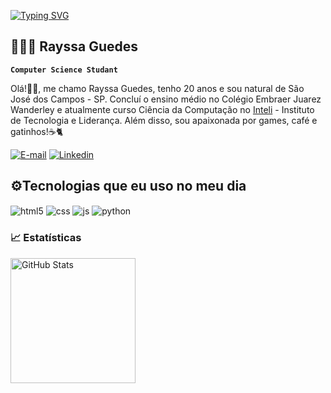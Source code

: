 <a href="https://git.io/typing-svg"><img src="https://readme-typing-svg.demolab.com?font=Fira+Code&pause=1000&color=F74979&width=435&lines=Always+learning+new+things!" alt="Typing SVG" /></a>

## 👩🏻‍💻 Rayssa Guedes

**`Computer Science Studant`**

 Olá!👋🏻, me chamo Rayssa Guedes, tenho 20 anos e sou natural de São José dos Campos - SP. Concluí o ensino médio no Colégio Embraer Juarez Wanderley e atualmente curso Ciência da Computação no [Inteli](https://github.com/Inteli-College) - Instituto de Tecnologia e Liderança. Além disso, sou apaixonada por games, café e gatinhos!☕🐈 

 

[![E-mail](https://img.shields.io/badge/email-DB7093?style=for-the-badge&logo=styled-components&logoColor=white)](mailto:rayssa.franca@sou.inteli.edu.br)
[![Linkedin](https://img.shields.io/badge/LinkedIn-0077B5?style=for-the-badge&logo=linkedin&logoColor=white)](https://www.linkedin.com/in/rayssaguedess/)

 ## ⚙️Tecnologias que eu uso no meu dia

<div style="display: inline_block">
  <img align="center" alt="html5" src="https://img.shields.io/badge/HTML5-E34F26?style=for-the-badge&logo=html5&logoColor=white" />
  <img align="center" alt="css" src="https://img.shields.io/badge/CSS3-1572B6?style=for-the-badge&logo=css3&logoColor=white" />
  <img align="center" alt="js" src="https://img.shields.io/badge/JavaScript-F7DF1E?style=for-the-badge&logo=javascript&logoColor=black" />
  <img align="center" alt="python" src="https://img.shields.io/badge/python-3670A0?style=for-the-badge&logo=python&logoColor=white" />


### 📈 Estatísticas

<p>
  <img 
    align="left" 
    alt="GitHub Stats" 
    height="200" 
    style="padding-right: 10px;" 
    src="https://github-readme-stats.vercel.app/api?username=guedesrayssa&show_icons=true&theme=dracula&include_all_commits=true&locale=pt-br" 
  />



</p>


